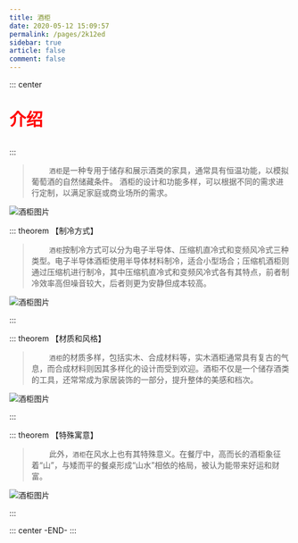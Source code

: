 ```yaml
---
title: 酒柜
date: 2020-05-12 15:09:57
permalink: /pages/2k12ed
sidebar: true
article: false
comment: false
---
```


::: center

<p style="color:red;font-weight:600;font-size:30px;">介绍</p>
:::

> &nbsp;&nbsp;&nbsp;&nbsp;&nbsp;&nbsp;&nbsp;&nbsp;`酒柜`是一种专用于储存和展示酒类的家具，通常具有恒温功能，以模拟葡萄酒的自然储藏条件。‌ 酒柜的设计和功能多样，可以根据不同的需求进行定制，以满足家庭或商业场所的需求。‌

![酒柜图片](/brand/14.jpg)

::: theorem 【制冷方式】

> &nbsp;&nbsp;&nbsp;&nbsp;&nbsp;&nbsp;&nbsp;&nbsp;`酒柜`按制冷方式可以分为电子半导体、压缩机直冷式和变频风冷式三种类型。电子半导体酒柜使用半导体材料制冷，适合小型场合；压缩机酒柜则通过压缩机进行制冷，其中压缩机直冷式和变频风冷式各有其特点，前者制冷效率高但噪音较大，后者则更为安静但成本较高。

![酒柜图片](/brand/11.jpg)

:::

::: theorem 【材质和风格】

> &nbsp;&nbsp;&nbsp;&nbsp;&nbsp;&nbsp;&nbsp;&nbsp;`酒柜`的材质多样，包括实木、合成材料等，实木酒柜通常具有复古的气息，而合成材料则因其多样化的设计而受到欢迎。酒柜不仅是一个储存酒类的工具，还常常成为家居装饰的一部分，提升整体的美感和档次。

![酒柜图片](/brand/13.jpg)

:::

::: theorem 【特殊寓意】

> &nbsp;&nbsp;&nbsp;&nbsp;&nbsp;&nbsp;&nbsp;&nbsp;此外，`酒柜`在风水上也有其特殊意义。在餐厅中，高而长的酒柜象征着“山”，与矮而平的餐桌形成“山水”相依的格局，被认为能带来好运和财富。

![酒柜图片](/brand/16.jpg)

:::

::: center
-END-
:::

